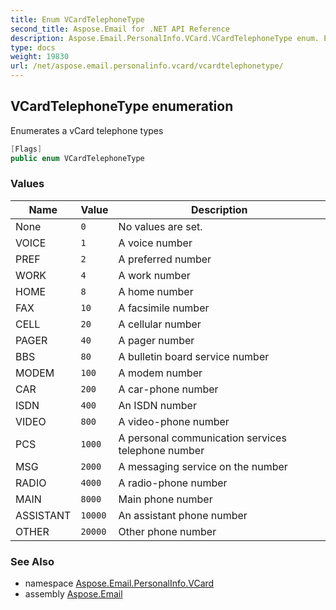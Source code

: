 ```yaml
---
title: Enum VCardTelephoneType
second_title: Aspose.Email for .NET API Reference
description: Aspose.Email.PersonalInfo.VCard.VCardTelephoneType enum. Enumerates a vCard telephone types
type: docs
weight: 19830
url: /net/aspose.email.personalinfo.vcard/vcardtelephonetype/
---
```

## VCardTelephoneType enumeration

Enumerates a vCard telephone types

```csharp
[Flags]
public enum VCardTelephoneType
```

### Values

| Name | Value | Description |
| --- | --- | --- |
| None | `0` | No values are set. |
| VOICE | `1` | A voice number |
| PREF | `2` | A preferred number |
| WORK | `4` | A work number |
| HOME | `8` | A home number |
| FAX | `10` | A facsimile number |
| CELL | `20` | A cellular number |
| PAGER | `40` | A pager number |
| BBS | `80` | A bulletin board service number |
| MODEM | `100` | A modem number |
| CAR | `200` | A car-phone number |
| ISDN | `400` | An ISDN number |
| VIDEO | `800` | A video-phone number |
| PCS | `1000` | A personal communication services telephone number |
| MSG | `2000` | A messaging service on the number |
| RADIO | `4000` | A radio-phone number |
| MAIN | `8000` | Main phone number |
| ASSISTANT | `10000` | An assistant phone number |
| OTHER | `20000` | Other phone number |

### See Also

* namespace [Aspose.Email.PersonalInfo.VCard](../../aspose.email.personalinfo.vcard/)
* assembly [Aspose.Email](../../)


